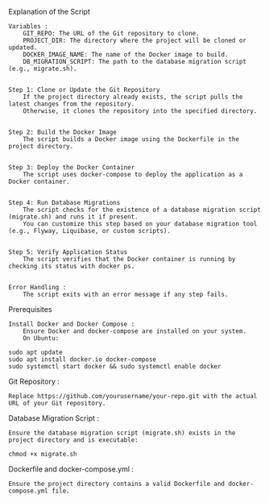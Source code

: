 Explanation of the Script  

    Variables : 
        GIT_REPO: The URL of the Git repository to clone.
        PROJECT_DIR: The directory where the project will be cloned or updated.
        DOCKER_IMAGE_NAME: The name of the Docker image to build.
        DB_MIGRATION_SCRIPT: The path to the database migration script (e.g., migrate.sh).
         

    Step 1: Clone or Update the Git Repository  
        If the project directory already exists, the script pulls the latest changes from the repository.
        Otherwise, it clones the repository into the specified directory.
         

    Step 2: Build the Docker Image  
        The script builds a Docker image using the Dockerfile in the project directory.
         

    Step 3: Deploy the Docker Container  
        The script uses docker-compose to deploy the application as a Docker container.
         

    Step 4: Run Database Migrations  
        The script checks for the existence of a database migration script (migrate.sh) and runs it if present.
        You can customize this step based on your database migration tool (e.g., Flyway, Liquibase, or custom scripts).
         

    Step 5: Verify Application Status  
        The script verifies that the Docker container is running by checking its status with docker ps.
         

    Error Handling : 
        The script exits with an error message if any step fails.
         
     

Prerequisites  

    Install Docker and Docker Compose : 
        Ensure Docker and docker-compose are installed on your system.
        On Ubuntu:

    sudo apt update
    sudo apt install docker.io docker-compose
    sudo systemctl start docker && sudo systemctl enable docker
     
     
     

Git Repository : 

    Replace https://github.com/yourusername/your-repo.git with the actual URL of your Git repository.
     

Database Migration Script : 

    Ensure the database migration script (migrate.sh) exists in the project directory and is executable:
   
    chmod +x migrate.sh
     
     
     

Dockerfile and docker-compose.yml : 

    Ensure the project directory contains a valid Dockerfile and docker-compose.yml file.
     

